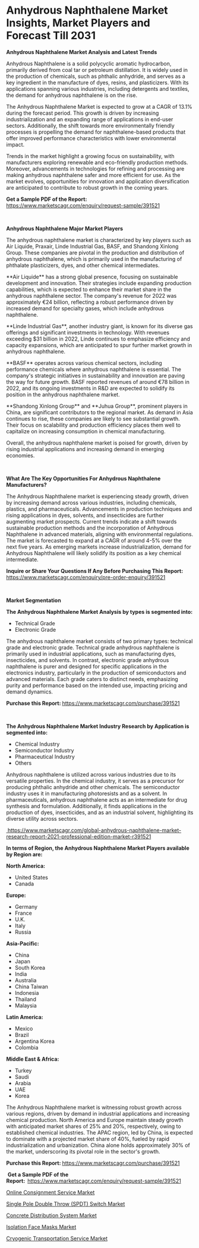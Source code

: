 <p><h1>Anhydrous Naphthalene Market Insights, Market Players and Forecast Till 2031</h1></p><p><strong>Anhydrous Naphthalene Market Analysis and Latest Trends</strong></p>
<p><p>Anhydrous Naphthalene is a solid polycyclic aromatic hydrocarbon, primarily derived from coal tar or petroleum distillation. It is widely used in the production of chemicals, such as phthalic anhydride, and serves as a key ingredient in the manufacture of dyes, resins, and plasticizers. With its applications spanning various industries, including detergents and textiles, the demand for anhydrous naphthalene is on the rise. </p><p>The Anhydrous Naphthalene Market is expected to grow at a CAGR of 13.1% during the forecast period. This growth is driven by increasing industrialization and an expanding range of applications in end-user sectors. Additionally, the shift towards more environmentally friendly processes is propelling the demand for naphthalene-based products that offer improved performance characteristics with lower environmental impact.</p><p>Trends in the market highlight a growing focus on sustainability, with manufacturers exploring renewable and eco-friendly production methods. Moreover, advancements in technologies for refining and processing are making anhydrous naphthalene safer and more efficient for use. As the market evolves, opportunities for innovation and application diversification are anticipated to contribute to robust growth in the coming years.</p></p>
<p><strong>Get a Sample PDF of the Report:&nbsp;</strong> <a href="https://www.marketscagr.com/enquiry/request-sample/391521?utm_campaign=1615&utm_medium=2&utm_source=Github&utm_content=ia&utm_term=26102024&utm_id=anhydrous-naphthalene">https://www.marketscagr.com/enquiry/request-sample/391521</a></p>
<p>&nbsp;</p>
<p><strong>Anhydrous Naphthalene Major Market Players</strong></p>
<p><p>The anhydrous naphthalene market is characterized by key players such as Air Liquide, Praxair, Linde Industrial Gas, BASF, and Shandong Xinlong Group. These companies are pivotal in the production and distribution of anhydrous naphthalene, which is primarily used in the manufacturing of phthalate plasticizers, dyes, and other chemical intermediates.</p><p>**Air Liquide** has a strong global presence, focusing on sustainable development and innovation. Their strategies include expanding production capabilities, which is expected to enhance their market share in the anhydrous naphthalene sector. The company's revenue for 2022 was approximately €24 billion, reflecting a robust performance driven by increased demand for specialty gases, which include anhydrous naphthalene.</p><p>**Linde Industrial Gas**, another industry giant, is known for its diverse gas offerings and significant investments in technology. With revenues exceeding $31 billion in 2022, Linde continues to emphasize efficiency and capacity expansions, which are anticipated to spur further market growth in anhydrous naphthalene.</p><p>**BASF** operates across various chemical sectors, including performance chemicals where anhydrous naphthalene is essential. The company's strategic initiatives in sustainability and innovation are paving the way for future growth. BASF reported revenues of around €78 billion in 2022, and its ongoing investments in R&D are expected to solidify its position in the anhydrous naphthalene market.</p><p>**Shandong Xinlong Group** and **Juhua Group**, prominent players in China, are significant contributors to the regional market. As demand in Asia continues to rise, these companies are likely to see substantial growth. Their focus on scalability and production efficiency places them well to capitalize on increasing consumption in chemical manufacturing.</p><p>Overall, the anhydrous naphthalene market is poised for growth, driven by rising industrial applications and increasing demand in emerging economies.</p></p>
<p>&nbsp;</p>
<p><strong>What Are The Key Opportunities For Anhydrous Naphthalene Manufacturers?</strong></p>
<p><p>The Anhydrous Naphthalene market is experiencing steady growth, driven by increasing demand across various industries, including chemicals, plastics, and pharmaceuticals. Advancements in production techniques and rising applications in dyes, solvents, and insecticides are further augmenting market prospects. Current trends indicate a shift towards sustainable production methods and the incorporation of Anhydrous Naphthalene in advanced materials, aligning with environmental regulations. The market is forecasted to expand at a CAGR of around 4-5% over the next five years. As emerging markets increase industrialization, demand for Anhydrous Naphthalene will likely solidify its position as a key chemical intermediate.</p></p>
<p><strong>Inquire or Share Your Questions If Any Before Purchasing This Report:</strong> <a href="https://www.marketscagr.com/enquiry/pre-order-enquiry/391521?utm_campaign=1615&utm_medium=2&utm_source=Github&utm_content=ia&utm_term=26102024&utm_id=anhydrous-naphthalene">https://www.marketscagr.com/enquiry/pre-order-enquiry/391521</a></p>
<p>&nbsp;</p>
<p><strong>Market Segmentation</strong></p>
<p><strong>The Anhydrous Naphthalene Market Analysis by types is segmented into:</strong></p>
<p><ul><li>Technical Grade</li><li>Electronic Grade</li></ul></p>
<p><p>The anhydrous naphthalene market consists of two primary types: technical grade and electronic grade. Technical grade anhydrous naphthalene is primarily used in industrial applications, such as manufacturing dyes, insecticides, and solvents. In contrast, electronic grade anhydrous naphthalene is purer and designed for specific applications in the electronics industry, particularly in the production of semiconductors and advanced materials. Each grade caters to distinct needs, emphasizing purity and performance based on the intended use, impacting pricing and demand dynamics.</p></p>
<p><strong>Purchase this Report:&nbsp;</strong><a href="https://www.marketscagr.com/purchase/391521?utm_campaign=1615&utm_medium=2&utm_source=Github&utm_content=ia&utm_term=26102024&utm_id=anhydrous-naphthalene">https://www.marketscagr.com/purchase/391521</a></p>
<p>&nbsp;</p>
<p><strong>The Anhydrous Naphthalene Market Industry Research by Application is segmented into:</strong></p>
<p><ul><li>Chemical Industry</li><li>Semiconductor Industry</li><li>Pharmaceutical Industry</li><li>Others</li></ul></p>
<p><p>Anhydrous naphthalene is utilized across various industries due to its versatile properties. In the chemical industry, it serves as a precursor for producing phthalic anhydride and other chemicals. The semiconductor industry uses it in manufacturing photoresists and as a solvent. In pharmaceuticals, anhydrous naphthalene acts as an intermediate for drug synthesis and formulation. Additionally, it finds applications in the production of dyes, insecticides, and as an industrial solvent, highlighting its diverse utility across sectors.</p></p>
<p><a href="https://www.marketscagr.com/global-anhydrous-naphthalene-market-research-report-2021-professional-edition-market-r391521?utm_campaign=1615&utm_medium=2&utm_source=Github&utm_content=ia&utm_term=26102024&utm_id=anhydrous-naphthalene">&nbsp;https://www.marketscagr.com/global-anhydrous-naphthalene-market-research-report-2021-professional-edition-market-r391521</a></p>
<p><strong>In terms of Region, the Anhydrous Naphthalene Market Players available by Region are:</strong></p>
<p>
    <p> <strong> North America: </strong>
        <ul>
            <li>United States</li>
            <li>Canada</li>
        </ul>
        </p> 
    <p> <strong> Europe: </strong>
        <ul>
            <li>Germany</li>
            <li>France</li>
            <li>U.K.</li>
            <li>Italy</li>
            <li>Russia</li>
        </ul>
        </p> 
    <p> <strong> Asia-Pacific: </strong>
        <ul>
            <li>China</li>
            <li>Japan</li>
            <li>South Korea</li>
            <li>India</li>
            <li>Australia</li>
            <li>China Taiwan</li>
            <li>Indonesia</li>
            <li>Thailand</li>
            <li>Malaysia</li>
        </ul>
        </p> 
    <p> <strong> Latin America: </strong>
        <ul>
            <li>Mexico</li>
            <li>Brazil</li>
            <li>Argentina Korea</li>
            <li>Colombia</li>
        </ul>
        </p> 
    <p> <strong> Middle East & Africa: </strong>
        <ul>
            <li>Turkey</li>
            <li>Saudi</li>
            <li>Arabia</li>
            <li>UAE</li>
            <li>Korea</li>
        </ul>
    </p>
    </p>
<p><p>The Anhydrous Naphthalene market is witnessing robust growth across various regions, driven by demand in industrial applications and increasing chemical production. North America and Europe maintain steady growth with anticipated market shares of 25% and 20%, respectively, owing to established chemical industries. The APAC region, led by China, is expected to dominate with a projected market share of 40%, fueled by rapid industrialization and urbanization. China alone holds approximately 30% of the market, underscoring its pivotal role in the sector's growth.</p></p>
<p><strong>Purchase this Report: </strong><a href="https://www.marketscagr.com/purchase/391521?utm_campaign=1615&utm_medium=2&utm_source=Github&utm_content=ia&utm_term=26102024&utm_id=anhydrous-naphthalene">https://www.marketscagr.com/purchase/391521</a></p>
<p>&nbsp;<strong>Get a Sample PDF of the Report:&nbsp;&nbsp;</strong><a href="https://www.marketscagr.com/enquiry/request-sample/391521?utm_campaign=1615&utm_medium=2&utm_source=Github&utm_content=ia&utm_term=26102024&utm_id=anhydrous-naphthalene">https://www.marketscagr.com/enquiry/request-sample/391521</a></p>
<p><strong></strong></p>
<p><p><a href="https://www.linkedin.com/pulse/online-consignment-service-industry-insights-report-tfvze?utm_campaign=1615&utm_medium=2&utm_source=Github&utm_content=ia&utm_term=26102024&utm_id=anhydrous-naphthalene">Online Consignment Service Market</a></p><p><a href="https://www.linkedin.com/pulse/comprehensive-single-pole-double-throw-spdt-switch-market-report-rz8pc?utm_campaign=1615&utm_medium=2&utm_source=Github&utm_content=ia&utm_term=26102024&utm_id=anhydrous-naphthalene">Single Pole Double Throw (SPDT) Switch Market</a></p><p><a href="https://www.linkedin.com/pulse/concrete-distribution-system-market-trends-strategic-uk4qc?utm_campaign=1615&utm_medium=2&utm_source=Github&utm_content=ia&utm_term=26102024&utm_id=anhydrous-naphthalene">Concrete Distribution System Market</a></p><p><a href="https://github.com/FahadAhmed223/Market-Research-Report-List-1/blob/main/isolation-face-masks-market.md?utm_campaign=1615&utm_medium=2&utm_source=Github&utm_content=ia&utm_term=26102024&utm_id=anhydrous-naphthalene">Isolation Face Masks Market</a></p><p><a href="https://www.linkedin.com/pulse/cryogenic-transportation-service-market-penetration-strategies-2qrve?utm_campaign=1615&utm_medium=2&utm_source=Github&utm_content=ia&utm_term=26102024&utm_id=anhydrous-naphthalene">Cryogenic Transportation Service Market</a></p></p>